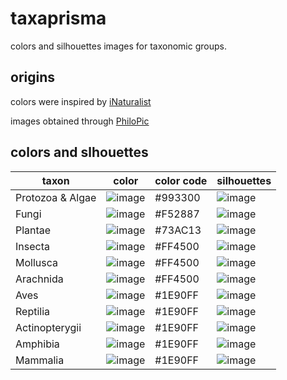 # taxaprisma
colors and silhouettes images for taxonomic groups.

## origins
colors were inspired by [iNaturalist](http://inaturalist.org)

images obtained through [PhiloPic](http://phylopic.org) 

## colors and slhouettes
taxon | color | color code | silhouettes
--- | --- | --- | --- 
Protozoa & Algae | ![image](https://rawgit.com/jhpoelen/taxaprisma/master/assets/colorProtozoaAlgae.svg) | #993300 | ![image](http://phylopic.org/assets/images/submissions/febb8ca1-4f28-4d6f-8e78-d7d3c568c893.thumb.png) 
Fungi | ![image](https://rawgit.com/jhpoelen/taxaprisma/master/assets/colorFungi.svg) | #F52887 | ![image](http://phylopic.org/assets/images/submissions/afd875a3-815f-443b-9b93-3e5bedd9a7a3.thumb.png)
Plantae| ![image](https://rawgit.com/jhpoelen/taxaprisma/master/assets/colorPlantae.svg)| #73AC13|  ![image](http://phylopic.org/assets/images/submissions/b6400f39-345a-4711-ab4f-92fd4e22cb1a.thumb.png) 
Insecta| ![image](https://rawgit.com/jhpoelen/taxaprisma/master/assets/colorInsecta.svg) | #FF4500| ![image](http://phylopic.org/assets/images/submissions/6c6c5073-2383-40fb-9824-c6a8ed27badc.thumb.png) 
Mollusca| ![image](https://rawgit.com/jhpoelen/taxaprisma/master/assets/colorMollusca.svg) | #FF4500| ![image](http://phylopic.org/assets/images/submissions/1eb7433a-4943-4220-aa66-a658b272f23c.thumb.png) 
Arachnida| ![image](https://rawgit.com/jhpoelen/taxaprisma/master/assets/colorArachnida.svg) | #FF4500 | ![image](http://phylopic.org/assets/images/submissions/44fa6ec0-6bad-42bd-ae91-48d00c9b035c.thumb.png )
Aves| ![image](https://rawgit.com/jhpoelen/taxaprisma/master/assets/colorAves.svg) | #1E90FF | ![image](http://phylopic.org/assets/images/submissions/ee764929-c865-44f6-b5db-b4e7d5693d1a.thumb.png)
Reptilia| ![image](https://rawgit.com/jhpoelen/taxaprisma/master/assets/colorReptilia.svg) | #1E90FF | ![image](http://phylopic.org/assets/images/submissions/dffda000-77cb-4251-b837-0cd2ab21ed5b.thumb.png)
Actinopterygii| ![image](https://rawgit.com/jhpoelen/taxaprisma/master/assets/colorActinopterygii.svg) | #1E90FF | ![image](http://phylopic.org/assets/images/submissions/90e1c28f-dd6f-4b1c-b263-91d208610458.thumb.png)
Amphibia| ![image](https://rawgit.com/jhpoelen/taxaprisma/master/assets/colorAmphibia.svg) | #1E90FF | ![image](http://phylopic.org/assets/images/submissions/244be3ea-0fe5-45b6-b04e-1bd914489f95.thumb.png)
Mammalia| ![image](https://rawgit.com/jhpoelen/taxaprisma/master/assets/colorMammalia.svg)| #1E90FF | ![image](http://phylopic.org/assets/images/submissions/e5b0cde8-beab-48dc-b77c-d48b16c6a05e.thumb.png)
